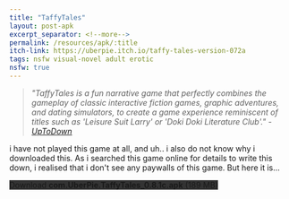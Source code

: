```yaml
---
title: "TaffyTales"
layout: post-apk
excerpt_separator: <!--more-->
permalink: /resources/apk/:title
itch-link: https://uberpie.itch.io/taffy-tales-version-072a
tags: nsfw visual-novel adult erotic
nsfw: true
---
```


> _"TaffyTales is a fun narrative game that perfectly combines the gameplay of classic interactive fiction games, graphic adventures, and dating simulators, to create a game experience reminiscent of titles such as 'Leisure Suit Larry' or 'Doki Doki Literature Club'." - <a href="https://taffytales.en.uptodown.com/android" target="_blank">UpToDown</a>_

i have not played this game at all, and uh..  i also do not know why i downloaded this. As i searched this game online for details to write this down, i realised that i don't see any paywalls of this game. But here it is...

<div class="text-center">
    <a class="btn btn-dark btn-block w-100" onclick='apk("com.UberPie.TaffyTales_0.8.1c.apk")' target="_blank" style="text-decoration: none; background-color: #333;"> Download <b>com.UberPie.TaffyTales_0.8.1c.apk</b> (189 MB)</a>
</div>

